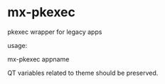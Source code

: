 # mx-pkexec
pkexec wrapper for legacy apps

usage:

mx-pkexec appname  

QT variables related to theme should be preserved.
